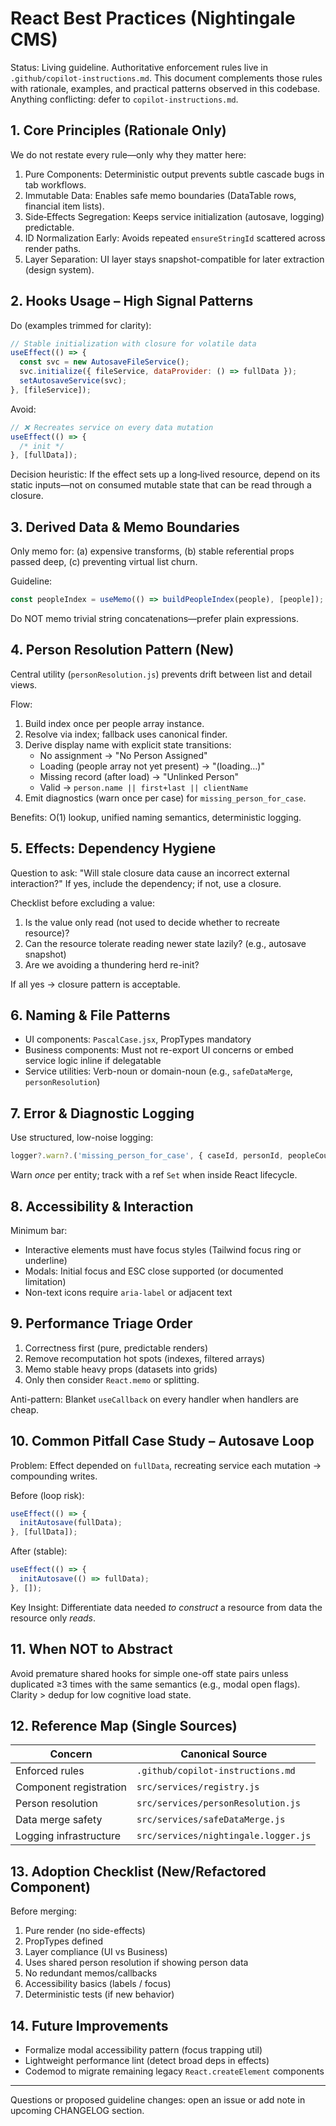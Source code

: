 # React Best Practices (Nightingale CMS)

Status: Living guideline. Authoritative enforcement rules live in `.github/copilot-instructions.md`.
This document complements those rules with rationale, examples, and practical patterns observed in
this codebase. Anything conflicting: defer to `copilot-instructions.md`.

## 1. Core Principles (Rationale Only)

We do not restate every rule—only why they matter here:

1. Pure Components: Deterministic output prevents subtle cascade bugs in tab workflows.
2. Immutable Data: Enables safe memo boundaries (DataTable rows, financial item lists).
3. Side‑Effects Segregation: Keeps service initialization (autosave, logging) predictable.
4. ID Normalization Early: Avoids repeated `ensureStringId` scattered across render paths.
5. Layer Separation: UI layer stays snapshot-compatible for later extraction (design system).

## 2. Hooks Usage – High Signal Patterns

Do (examples trimmed for clarity):

```jsx
// Stable initialization with closure for volatile data
useEffect(() => {
  const svc = new AutosaveFileService();
  svc.initialize({ fileService, dataProvider: () => fullData });
  setAutosaveService(svc);
}, [fileService]);
```

Avoid:

```jsx
// ❌ Recreates service on every data mutation
useEffect(() => {
  /* init */
}, [fullData]);
```

Decision heuristic: If the effect sets up a long‑lived resource, depend on its static inputs—not on
consumed mutable state that can be read through a closure.

## 3. Derived Data & Memo Boundaries

Only memo for: (a) expensive transforms, (b) stable referential props passed deep, (c) preventing
virtual list churn.

Guideline:

```jsx
const peopleIndex = useMemo(() => buildPeopleIndex(people), [people]);
```

Do NOT memo trivial string concatenations—prefer plain expressions.

## 4. Person Resolution Pattern (New)

Central utility (`personResolution.js`) prevents drift between list and detail views.

Flow:

1. Build index once per people array instance.
2. Resolve via index; fallback uses canonical finder.
3. Derive display name with explicit state transitions:
   - No assignment → "No Person Assigned"
   - Loading (people array not yet present) → "(loading…)"
   - Missing record (after load) → "Unlinked Person"
   - Valid → `person.name || first+last || clientName`
4. Emit diagnostics (warn once per case) for `missing_person_for_case`.

Benefits: O(1) lookup, unified naming semantics, deterministic logging.

## 5. Effects: Dependency Hygiene

Question to ask: "Will stale closure data cause an incorrect external interaction?" If yes, include
the dependency; if not, use a closure.

Checklist before excluding a value:

1. Is the value only read (not used to decide whether to recreate resource)?
2. Can the resource tolerate reading newer state lazily? (e.g., autosave snapshot)
3. Are we avoiding a thundering herd re-init?

If all yes → closure pattern is acceptable.

## 6. Naming & File Patterns

- UI components: `PascalCase.jsx`, PropTypes mandatory
- Business components: Must not re-export UI concerns or embed service logic inline if delegatable
- Service utilities: Verb-noun or domain-noun (e.g., `safeDataMerge`, `personResolution`)

## 7. Error & Diagnostic Logging

Use structured, low-noise logging:

```javascript
logger?.warn?.('missing_person_for_case', { caseId, personId, peopleCount });
```

Warn _once_ per entity; track with a ref `Set` when inside React lifecycle.

## 8. Accessibility & Interaction

Minimum bar:

- Interactive elements must have focus styles (Tailwind focus ring or underline)
- Modals: Initial focus and ESC close supported (or documented limitation)
- Non-text icons require `aria-label` or adjacent text

## 9. Performance Triage Order

1. Correctness first (pure, predictable renders)
2. Remove recomputation hot spots (indexes, filtered arrays)
3. Memo stable heavy props (datasets into grids)
4. Only then consider `React.memo` or splitting.

Anti-pattern: Blanket `useCallback` on every handler when handlers are cheap.

## 10. Common Pitfall Case Study – Autosave Loop

Problem: Effect depended on `fullData`, recreating service each mutation → compounding writes.

Before (loop risk):

```jsx
useEffect(() => {
  initAutosave(fullData);
}, [fullData]);
```

After (stable):

```jsx
useEffect(() => {
  initAutosave(() => fullData);
}, []);
```

Key Insight: Differentiate data needed _to construct_ a resource from data the resource only
_reads_.

## 11. When NOT to Abstract

Avoid premature shared hooks for simple one-off state pairs unless duplicated ≥3 times with the same
semantics (e.g., modal open flags). Clarity > dedup for low cognitive load state.

## 12. Reference Map (Single Sources)

| Concern                | Canonical Source                     |
| ---------------------- | ------------------------------------ |
| Enforced rules         | `.github/copilot-instructions.md`    |
| Component registration | `src/services/registry.js`           |
| Person resolution      | `src/services/personResolution.js`   |
| Data merge safety      | `src/services/safeDataMerge.js`      |
| Logging infrastructure | `src/services/nightingale.logger.js` |

## 13. Adoption Checklist (New/Refactored Component)

Before merging:

1. Pure render (no side-effects)
2. PropTypes defined
3. Layer compliance (UI vs Business)
4. Uses shared person resolution if showing person data
5. No redundant memos/callbacks
6. Accessibility basics (labels / focus)
7. Deterministic tests (if new behavior)

## 14. Future Improvements

- Formalize modal accessibility pattern (focus trapping util)
- Lightweight performance lint (detect broad deps in effects)
- Codemod to migrate remaining legacy `React.createElement` components

---

Questions or proposed guideline changes: open an issue or add note in upcoming CHANGELOG section.
